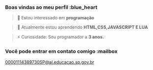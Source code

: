 ### Boas vindas ao meu perfil :blue_heart

> 👀 Estou interessado em **programação**

> 🌱 Atualmente estou aprendendo **HTML,CSS,JAVASCRIPT E LUA**

> ⚡ Curiosidade: Sou programador a **3 anos.**

### Você pode entrar em contato comigo :mailbox

00001114389730SP@al.educacao.sp.gov.br
